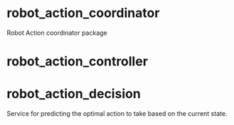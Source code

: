 # robot_action_coordinator
Robot Action coordinator package


# robot_action_controller



# robot_action_decision

Service for predicting the optimal action to take based on the current state.